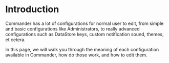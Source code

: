 # Introduction

Commander has a lot of configurations for normal user to edit, from simple and basic configurations like Administrators, to really advanced configurations such as DataStore keys, custom notification sound, themes, et cetera.

In this page, we will walk you through the meaning of each configuration available in Commander, how do those work, and how to edit them.